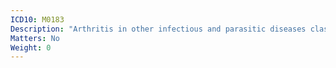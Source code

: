 ```yaml
---
ICD10: M0183
Description: "Arthritis in other infectious and parasitic diseases classified elsewhere: Forearm"
Matters: No
Weight: 0
---
```

